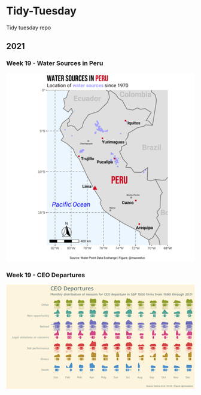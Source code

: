 # Tidy-Tuesday
Tidy tuesday repo


## 2021


### Week 19 - Water Sources in Peru


![Water Sources"](/2021/week_19-water/map.png)


### Week 19 - CEO Departures

![Water Sources"](/2021/week_18-ceo/fig.png)
